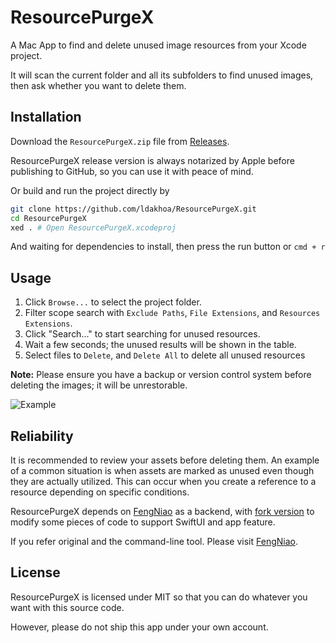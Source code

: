 # ResourcePurgeX

A Mac App to find and delete unused image resources from your Xcode project.

It will scan the current folder and all its subfolders to find unused images, then ask whether you want to delete them.

## Installation

Download the `ResourcePurgeX.zip` file from [Releases](https://github.com/ldakhoa/ResourcePurgeX/releases).

ResourcePurgeX release version is always notarized by Apple before publishing to GitHub, so you can use it with peace of mind.

Or build and run the project directly by
```bash
git clone https://github.com/ldakhoa/ResourcePurgeX.git
cd ResourcePurgeX
xed . # Open ResourcePurgeX.xcodeproj
```

And waiting for dependencies to install, then press the run button or `cmd + r`

## Usage

1. Click `Browse...` to select the project folder.
2. Filter scope search with `Exclude Paths`, `File Extensions`, and `Resources Extensions`.
3. Click "Search..." to start searching for unused resources.
4. Wait a few seconds; the unused results will be shown in the table.
5. Select files to `Delete`, and `Delete All` to delete all unused resources

**Note:** Please ensure you have a backup or version control system before deleting the images; it will be unrestorable.

![Example](./example.gif)

## Reliability

It is recommended to review your assets before deleting them. An example of a common situation is when assets are marked as unused even though they are actually utilized. This can occur when you create a reference to a resource depending on specific conditions.

ResourcePurgeX depends on [FengNiao](https://github.com/onevcat/FengNiao) as a backend, with [fork version](https://github.com/ldakhoa/FengNiao) to modify some pieces of code to support SwiftUI and app feature.

If you refer original and the command-line tool. Please visit [FengNiao](https://github.com/onevcat/FengNiao).

## License

ResourcePurgeX is licensed under MIT so that you can do whatever you want with this source code.

However, please do not ship this app under your own account.
